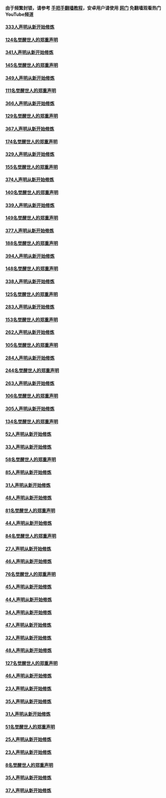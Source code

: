 #### 由于频繁封锁，请参考 [手把手翻墙教程](https://github.com/gfw-breaker/guides/wiki/)，安卓用户请使用 [网门](https://github.com/gfw-breaker/nogfw/blob/master/dl.md?t=06292200) 免翻墙观看热门YouTube频道 

#### [333人声明从新开始修炼](../pages/91/427525.md?t=06292200) 

#### [124名觉醒世人的郑重声明](../pages/91/427524.md?t=06292200) 

#### [341人声明从新开始修炼](../pages/91/427255.md?t=06292200) 

#### [145名觉醒世人的郑重声明](../pages/91/427254.md?t=06292200) 

#### [349人声明从新开始修炼](../pages/91/426969.md?t=06292200) 

#### [111名觉醒世人的郑重声明](../pages/91/426968.md?t=06292200) 

#### [366人声明从新开始修炼](../pages/91/426737.md?t=06292200) 

#### [129名觉醒世人的郑重声明](../pages/91/426736.md?t=06292200) 

#### [367人声明从新开始修炼](../pages/91/426421.md?t=06292200) 

#### [174名觉醒世人的郑重声明](../pages/91/426420.md?t=06292200) 

#### [329人声明从新开始修炼](../pages/91/426139.md?t=06292200) 

#### [155名觉醒世人的郑重声明](../pages/91/426138.md?t=06292200) 

#### [374人声明从新开始修炼](../pages/91/425811.md?t=06292200) 

#### [140名觉醒世人的郑重声明](../pages/91/425810.md?t=06292200) 

#### [339人声明从新开始修炼](../pages/91/425690.md?t=06292200) 

#### [149名觉醒世人的郑重声明](../pages/91/425689.md?t=06292200) 

#### [377人声明从新开始修炼](../pages/91/424867.md?t=06292200) 

#### [188名觉醒世人的郑重声明](../pages/91/424866.md?t=06292200) 

#### [394人声明从新开始修炼](../pages/91/423914.md?t=06292200) 

#### [148名觉醒世人的郑重声明](../pages/91/423913.md?t=06292200) 

#### [338人声明从新开始修炼](../pages/91/423540.md?t=06292200) 

#### [125名觉醒世人的郑重声明](../pages/91/423539.md?t=06292200) 

#### [283人声明从新开始修炼](../pages/91/423296.md?t=06292200) 

#### [153名觉醒世人的郑重声明](../pages/91/423295.md?t=06292200) 

#### [262人声明从新开始修炼](../pages/91/423004.md?t=06292200) 

#### [105名觉醒世人的郑重声明](../pages/91/423003.md?t=06292200) 

#### [284人声明从新开始修炼](../pages/91/422707.md?t=06292200) 

#### [244名觉醒世人的郑重声明](../pages/91/422706.md?t=06292200) 

#### [263人声明从新开始修炼](../pages/91/422553.md?t=06292200) 

#### [106名觉醒世人的郑重声明](../pages/91/422552.md?t=06292200) 

#### [305人声明从新开始修炼](../pages/91/422153.md?t=06292200) 

#### [134名觉醒世人的郑重声明](../pages/91/422152.md?t=06292200) 

#### [52人声明从新开始修炼](../pages/91/421846.md?t=06292200) 

#### [33人声明从新开始修炼](../pages/91/421804.md?t=06292200) 

#### [58名觉醒世人的郑重声明](../pages/91/421845.md?t=06292200) 

#### [85人声明从新开始修炼](../pages/91/421769.md?t=06292200) 

#### [31人声明从新开始修炼](../pages/91/421763.md?t=06292200) 

#### [48人声明从新开始修炼](../pages/91/421605.md?t=06292200) 

#### [81名觉醒世人的郑重声明](../pages/91/421656.md?t=06292200) 

#### [44人声明从新开始修炼](../pages/91/421544.md?t=06292200) 

#### [84名觉醒世人的郑重声明](../pages/91/421543.md?t=06292200) 

#### [27人声明从新开始修炼](../pages/91/421465.md?t=06292200) 

#### [46人声明从新开始修炼](../pages/91/421454.md?t=06292200) 

#### [76名觉醒世人的郑重声明](../pages/91/421453.md?t=06292200) 

#### [45人声明从新开始修炼](../pages/91/421452.md?t=06292200) 

#### [44人声明从新开始修炼](../pages/91/421422.md?t=06292200) 

#### [34人声明从新开始修炼](../pages/91/421322.md?t=06292200) 

#### [47人声明从新开始修炼](../pages/91/421264.md?t=06292200) 

#### [32人声明从新开始修炼](../pages/91/421225.md?t=06292200) 

#### [48人声明从新开始修炼](../pages/91/421202.md?t=06292200) 

#### [127名觉醒世人的郑重声明](../pages/91/421224.md?t=06292200) 

#### [46人声明从新开始修炼](../pages/91/421203.md?t=06292200) 

#### [23人声明从新开始修炼](../pages/91/421138.md?t=06292200) 

#### [35人声明从新开始修炼](../pages/91/421122.md?t=06292200) 

#### [31人声明从新开始修炼](../pages/91/421081.md?t=06292200) 

#### [51名觉醒世人的郑重声明](../pages/91/421080.md?t=06292200) 

#### [25人声明从新开始修炼](../pages/91/421020.md?t=06292200) 

#### [23人声明从新开始修炼](../pages/91/420884.md?t=06292200) 

#### [8名觉醒世人的郑重声明](../pages/91/420883.md?t=06292200) 

#### [35人声明从新开始修炼](../pages/91/420809.md?t=06292200) 

#### [37人声明从新开始修炼](../pages/91/420766.md?t=06292200) 


